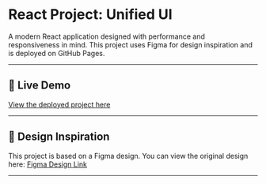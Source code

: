 # React Project: Unified UI
A modern React application designed with performance and responsiveness in mind. This project uses Figma for design inspiration and is deployed on GitHub Pages.

---

## 🚀 Live Demo
[View the deployed project here](<https://rohanh007.github.io/untiltedui/>)

---

## 🎨 Design Inspiration
This project is based on a Figma design. You can view the original design here:
[Figma Design Link](<https://www.figma.com/design/hRC8K335QM9QAy5JPyHOpo/untiledui?node-id=0-1&t=4HORACju7O5KNpaH-1>)

---
